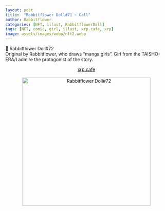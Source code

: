 ```yaml
---
layout: post
title:  "Rabbitflower Doll#71 ~ Call"
author: Rabbitflower
categories: [NFT, illust, RabbitflowerDoll]
tags: [NFT, comic, girl, illust, xrp.cafe, xrp]
image: assets/images/webp/nft2.webp
---
```


💐 Rabbitflower Doll#72  
Original by Rabbitflower, who draws “manga girls”. Girl from the TAISHO-ERA/I admire the protagonist of the story.    
<!--more-->
<div style="text-align: center;"><a target="_blank" href="https://xrp.cafe/nft/000827108D3BB1B5DD412C0BC897016FC961D66C06CB9E9CC7960BC904DB452D" class="btn btn-primary">xrp.cafe</a></div>  
<br>
<div style="text-align: center;"><img src="https://cdn.xrp.cafe/f5512c036cdb-4933-94c4-786f582f6f46119587119659-4165-8396-e27907a6e0d47a9387a1073a-4416-8df9-335edb160d3a.webp" alt="Rabbitflower Doll#72" width="400px"> </div>

